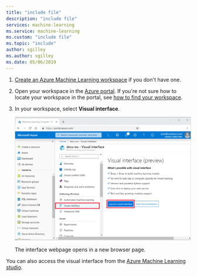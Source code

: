 ```yaml
---
title: "include file"
description: "include file"
services: machine-learning
ms.service: machine-learning
ms.custom: "include file"
ms.topic: "include"
author: sgilley
ms.author: sgilley
ms.date: 05/06/2019
---
```


1. [Create an Azure Machine Learning workspace](../articles/machine-learning/service/how-to-manage-workspace.md) if you don't have one.

1. Open your workspace in the [Azure portal](https://portal.azure.com/).  If you're not sure how to locate your workspace in the portal, see [how to find your workspace](../articles/machine-learning/service/how-to-manage-workspace.md#view).  

1. In your workspace, select **Visual interface**.  
 
    ![Launch visual interface](./media/aml-ui-prereq/launch-ui.png)

    The interface webpage opens in a new browser page.  

You can also access the visual interface from the [Azure Machine Learning studio](https://ml.azure.com).
